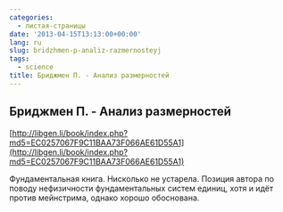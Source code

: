 ```yaml
---
categories:
  - листая-страницы
date: '2013-04-15T13:13:00+00:00'
lang: ru
slug: bridzhmen-p-analiz-razmernosteyj
tags:
  - science
title: Бриджмен П. - Анализ размерностей
---
```


## Бриджмен П. - Анализ размерностей

[http://libgen.li/book/index.php?md5=EC0257067F9C11BAA73F066AE61D55A1](http://libgen.li/book/index.php?md5=EC0257067F9C11BAA73F066AE61D55A1)  

Фундаментальная книга. Нисколько не устарела. Позиция автора по поводу нефизичности фундаментальных систем единиц, хотя и идёт против мейнстрима, однако хорошо обоснована.